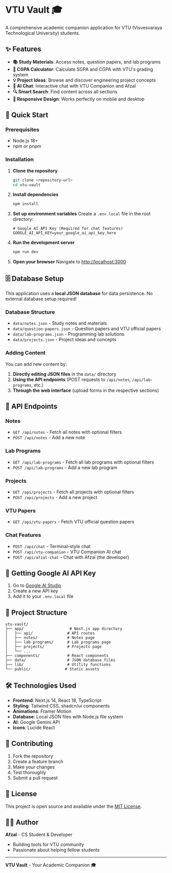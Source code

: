 # VTU Vault 🎓

A comprehensive academic companion application for VTU (Visvesvaraya Technological University) students.

## ✨ Features

- **📚 Study Materials**: Access notes, question papers, and lab programs
- **🧮 CGPA Calculator**: Calculate SGPA and CGPA with VTU's grading system
- **💡 Project Ideas**: Browse and discover engineering project concepts
- **🤖 AI Chat**: Interactive chat with VTU Companion and Afzal
- **🔍 Smart Search**: Find content across all sections
- **📱 Responsive Design**: Works perfectly on mobile and desktop

## 🚀 Quick Start

### Prerequisites
- Node.js 18+ 
- npm or pnpm

### Installation

1. **Clone the repository**
   ```bash
   git clone <repository-url>
   cd vtu-vault
   ```

2. **Install dependencies**
   ```bash
   npm install
   ```

3. **Set up environment variables**
   Create a `.env.local` file in the root directory:
   ```env
   # Google AI API Key (Required for chat features)
   GOOGLE_AI_API_KEY=your_google_ai_api_key_here
   ```

4. **Run the development server**
   ```bash
   npm run dev
   ```

5. **Open your browser**
   Navigate to [http://localhost:3000](http://localhost:3000)

## 🗄️ Database Setup

This application uses a **local JSON database** for data persistence. No external database setup required!

### Database Structure
- `data/notes.json` - Study notes and materials
- `data/question-papers.json` - Question papers and VTU official papers
- `data/lab-programs.json` - Programming lab solutions
- `data/projects.json` - Project ideas and concepts

### Adding Content
You can add new content by:
1. **Directly editing JSON files** in the `data/` directory
2. **Using the API endpoints** (POST requests to `/api/notes`, `/api/lab-programs`, etc.)
3. **Through the web interface** (upload forms in the respective sections)

## 🔧 API Endpoints

### Notes
- `GET /api/notes` - Fetch all notes with optional filters
- `POST /api/notes` - Add a new note

### Lab Programs
- `GET /api/lab-programs` - Fetch all lab programs with optional filters
- `POST /api/lab-programs` - Add a new lab program

### Projects
- `GET /api/projects` - Fetch all projects with optional filters
- `POST /api/projects` - Add a new project

### VTU Papers
- `GET /api/vtu-papers` - Fetch VTU official question papers

### Chat Features
- `POST /api/chat` - Terminal-style chat
- `POST /api/vtu-companion` - VTU Companion AI chat
- `POST /api/afzal-chat` - Chat with Afzal (the developer)

## 🎯 Getting Google AI API Key

1. Go to [Google AI Studio](https://makersuite.google.com/app/apikey)
2. Create a new API key
3. Add it to your `.env.local` file

## 📁 Project Structure

```
vtu-vault/
├── app/                    # Next.js app directory
│   ├── api/               # API routes
│   ├── notes/             # Notes page
│   ├── lab-programs/      # Lab programs page
│   ├── projects/          # Projects page
│   └── ...
├── components/            # React components
├── data/                  # JSON database files
├── lib/                   # Utility functions
└── public/               # Static assets
```

## 🛠️ Technologies Used

- **Frontend**: Next.js 14, React 18, TypeScript
- **Styling**: Tailwind CSS, shadcn/ui components
- **Animations**: Framer Motion
- **Database**: Local JSON files with Node.js file system
- **AI**: Google Gemini API
- **Icons**: Lucide React

## 🤝 Contributing

1. Fork the repository
2. Create a feature branch
3. Make your changes
4. Test thoroughly
5. Submit a pull request

## 📝 License

This project is open source and available under the [MIT License](LICENSE).

## 👨‍💻 Author

**Afzal** - CS Student & Developer
- Building tools for VTU community
- Passionate about helping fellow students

---

**VTU Vault** - Your Academic Companion 🎓 